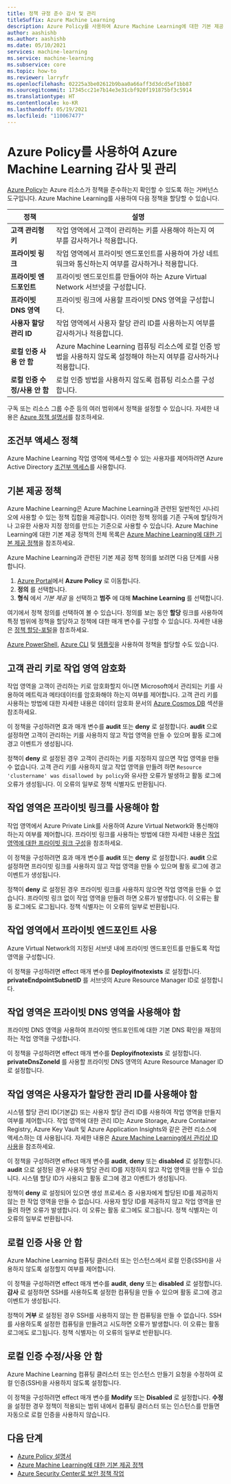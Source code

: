 ```yaml
---
title: 정책 규정 준수 감사 및 관리
titleSuffix: Azure Machine Learning
description: Azure Policy를 사용하여 Azure Machine Learning에 대한 기본 제공 정책을 사용하여 작업 영역이 요구 사항을 준수하는지 확인하는 방법을 알아봅니다.
author: aashishb
ms.author: aashishb
ms.date: 05/10/2021
services: machine-learning
ms.service: machine-learning
ms.subservice: core
ms.topic: how-to
ms.reviewer: larryfr
ms.openlocfilehash: 02225a3be02612b9baa0a66aff3d3dcd5ef1bb87
ms.sourcegitcommit: 17345cc21e7b14e3e31cbf920f191875bf3c5914
ms.translationtype: HT
ms.contentlocale: ko-KR
ms.lasthandoff: 05/19/2021
ms.locfileid: "110067477"
---
```

# <a name="audit-and-manage-azure-machine-learning-using-azure-policy"></a>Azure Policy를 사용하여 Azure Machine Learning 감사 및 관리

[Azure Policy](../governance/policy/index.yml)는 Azure 리소스가 정책을 준수하는지 확인할 수 있도록 하는 거버넌스 도구입니다. Azure Machine Learning를 사용하여 다음 정책을 할당할 수 있습니다.

| 정책 | 설명 |
| ----- | ----- |
| **고객 관리형 키** | 작업 영역에서 고객이 관리하는 키를 사용해야 하는지 여부를 감사하거나 적용합니다. |
| **프라이빗 링크** | 작업 영역에서 프라이빗 엔드포인트를 사용하여 가상 네트워크와 통신하는지 여부를 감사하거나 적용합니다. |
| **프라이빗 엔드포인트** | 프라이빗 엔드포인트를 만들어야 하는 Azure Virtual Network 서브넷을 구성합니다. |
| **프라이빗 DNS 영역** | 프라이빗 링크에 사용할 프라이빗 DNS 영역을 구성합니다. |
| **사용자 할당 관리 ID** | 작업 영역에서 사용자 할당 관리 ID를 사용하는지 여부를 감사하거나 적용합니다. |
| **로컬 인증 사용 안 함** | Azure Machine Learning 컴퓨팅 리소스에 로컬 인증 방법을 사용하지 않도록 설정해야 하는지 여부를 감사하거나 적용합니다. |
| **로컬 인증 수정/사용 안 함** | 로컬 인증 방법을 사용하지 않도록 컴퓨팅 리소스를 구성합니다. |

구독 또는 리소스 그룹 수준 등의 여러 범위에서 정책을 설정할 수 있습니다. 자세한 내용은 [Azure 정책 설명서](../governance/policy/overview.md)를 참조하세요.

## <a name="conditional-access-policies"></a>조건부 액세스 정책

Azure Machine Learning 작업 영역에 액세스할 수 있는 사용자를 제어하려면 Azure Active Directory [조건부 액세스](../active-directory/conditional-access/overview.md)를 사용합니다.

## <a name="built-in-policies"></a>기본 제공 정책

Azure Machine Learning은 Azure Machine Learning과 관련된 일반적인 시나리오에 사용할 수 있는 정책 집합을 제공합니다. 이러한 정책 정의를 기존 구독에 할당하거나 고유한 사용자 지정 정의를 만드는 기준으로 사용할 수 있습니다. Azure Machine Learning에 대한 기본 제공 정책의 전체 목록은 [Azure Machine Learning에 대한 기본 제공 정책](../governance/policy/samples/built-in-policies.md#machine-learning)을 참조하세요.

Azure Machine Learning과 관련된 기본 제공 정책 정의를 보려면 다음 단계를 사용합니다.

1. [Azure Portal](https://portal.azure.com)에서 __Azure Policy__ 로 이동합니다.
1. __정의__ 를 선택합니다.
1. __형식__ 에서 _기본 제공_ 을 선택하고 __범주__ 에 대해 __Machine Learning__ 를 선택합니다.

여기에서 정책 정의를 선택하여 볼 수 있습니다. 정의를 보는 동안 __할당__ 링크를 사용하여 특정 범위에 정책을 할당하고 정책에 대한 매개 변수를 구성할 수 있습니다. 자세한 내용은 [정책 할당-포털](../governance/policy/assign-policy-portal.md)을 참조하세요.

[Azure PowerShell](../governance/policy/assign-policy-powershell.md), [Azure CLI](../governance/policy/assign-policy-azurecli.md) 및 [템플릿](../governance/policy/assign-policy-template.md)을 사용하여 정책을 할당할 수도 있습니다.

## <a name="workspace-encryption-with-customer-managed-key"></a>고객 관리 키로 작업 영역 암호화

작업 영역을 고객이 관리하는 키로 암호화할지 아니면 Microsoft에서 관리되는 키를 사용하여 메트릭과 메타데이터를 암호화해야 하는지 여부를 제어합니다. 고객 관리 키를 사용하는 방법에 대한 자세한 내용은 데이터 암호화 문서의 [Azure Cosmos DB](concept-data-encryption.md#azure-cosmos-db) 섹션을 참조하세요.

이 정책을 구성하려면 효과 매개 변수를 __audit__ 또는 __deny__ 로 설정합니다. __audit__ 으로 설정하면 고객이 관리하는 키를 사용하지 않고 작업 영역을 만들 수 있으며 활동 로그에 경고 이벤트가 생성됩니다.

정책이 __deny__ 로 설정된 경우 고객이 관리하는 키를 지정하지 않으면 작업 영역을 만들 수 없습니다. 고객 관리 키를 사용하지 않고 작업 영역을 만들려 하면 `Resource 'clustername' was disallowed by policy`와 유사한 오류가 발생하고 활동 로그에 오류가 생성됩니다. 이 오류의 일부로 정책 식별자도 반환됩니다.

## <a name="workspace-should-use-private-link"></a>작업 영역은 프라이빗 링크를 사용해야 함

작업 영역에서 Azure Private Link를 사용하여 Azure Virtual Network와 통신해야 하는지 여부를 제어합니다. 프라이빗 링크를 사용하는 방법에 대한 자세한 내용은 [작업 영역에 대한 프라이빗 링크 구성](how-to-configure-private-link.md)을 참조하세요.

이 정책을 구성하려면 효과 매개 변수를 __audit__ 또는 __deny__ 로 설정합니다. __audit__ 으로 설정하면 프라이빗 링크를 사용하지 않고 작업 영역을 만들 수 있으며 활동 로그에 경고 이벤트가 생성됩니다.

정책이 __deny__ 로 설정된 경우 프라이빗 링크를 사용하지 않으면 작업 영역을 만들 수 없습니다. 프라이빗 링크 없이 작업 영역을 만들려 하면 오류가 발생합니다. 이 오류는 활동 로그에도 로그됩니다. 정책 식별자는 이 오류의 일부로 반환됩니다.

## <a name="workspace-should-use-private-endpoint"></a>작업 영역에서 프라이빗 엔드포인트 사용

Azure Virtual Network의 지정된 서브넷 내에 프라이빗 엔드포인트를 만들도록 작업 영역을 구성합니다.

이 정책을 구성하려면 effect 매개 변수를 __Deployifnotexists__ 로 설정합니다. __privateEndpointSubnetID__ 를 서브넷의 Azure Resource Manager ID로 설정합니다.
## <a name="workspace-should-use-private-dns-zones"></a>작업 영역은 프라이빗 DNS 영역을 사용해야 함

프라이빗 DNS 영역을 사용하여 프라이빗 엔드포인트에 대한 기본 DNS 확인을 재정의하는 작업 영역을 구성합니다.

이 정책을 구성하려면 effect 매개 변수를 __Deployifnotexists__ 로 설정합니다. __privateDnsZoneId__ 를 사용할 프라이빗 DNS 영역의 Azure Resource Manager ID로 설정합니다. 

## <a name="workspace-should-use-user-assigned-managed-identity"></a>작업 영역은 사용자가 할당한 관리 ID를 사용해야 함

시스템 할당 관리 ID(기본값) 또는 사용자 할당 관리 ID를 사용하여 작업 영역을 만들지 여부를 제어합니다. 작업 영역에 대한 관리 ID는 Azure Storage, Azure Container Registry, Azure Key Vault 및 Azure Application Insights와 같은 관련 리소스에 액세스하는 데 사용됩니다. 자세한 내용은 [Azure Machine Learning에서 관리상 ID 사용](how-to-use-managed-identities.md)을 참조하세요.

이 정책을 구성하려면 effect 매개 변수를 __audit__, __deny__ 또는 __disabled__ 로 설정합니다. __audit__ 으로 설정된 경우 사용자 할당 관리 ID를 지정하지 않고 작업 영역을 만들 수 있습니다. 시스템 할당 ID가 사용되고 활동 로그에 경고 이벤트가 생성됩니다.

정책이 __deny__ 로 설정되어 있으면 생성 프로세스 중 사용자에게 할당된 ID를 제공하지 않는 한 작업 영역을 만들 수 없습니다. 사용자 할당 ID를 제공하지 않고 작업 영역을 만들려 하면 오류가 발생합니다. 이 오류는 활동 로그에도 로그됩니다. 정책 식별자는 이 오류의 일부로 반환됩니다.

## <a name="disable-local-authentication"></a>로컬 인증 사용 안 함

Azure Machine Learning 컴퓨팅 클러스터 또는 인스턴스에서 로컬 인증(SSH)을 사용하지 않도록 설정할지 여부를 제어합니다.

이 정책을 구성하려면 effect 매개 변수를 __audit__, __deny__ 또는 __disabled__ 로 설정합니다. __감사__ 로 설정하면 SSH를 사용하도록 설정한 컴퓨팅을 만들 수 있으며 활동 로그에 경고 이벤트가 생성됩니다.

정책이 __거부__ 로 설정된 경우 SSH를 사용하지 않는 한 컴퓨팅을 만들 수 없습니다. SSH를 사용하도록 설정한 컴퓨팅을 만들려고 시도하면 오류가 발생합니다. 이 오류는 활동 로그에도 로그됩니다. 정책 식별자는 이 오류의 일부로 반환됩니다.


## <a name="modifydisable-local-authentication"></a>로컬 인증 수정/사용 안 함

Azure Machine Learning 컴퓨팅 클러스터 또는 인스턴스 만들기 요청을 수정하여 로컬 인증(SSH)을 사용하지 않도록 설정합니다.

이 정책을 구성하려면 effect 매개 변수를 __Modify__ 또는 __Disabled__ 로 설정합니다. __수정__ 을 설정한 경우 정책이 적용되는 범위 내에서 컴퓨팅 클러스터 또는 인스턴스를 만들면 자동으로 로컬 인증을 사용하지 않습니다.

## <a name="next-steps"></a>다음 단계

* [Azure Policy 설명서](../governance/policy/overview.md)
* [Azure Machine Learning에 대한 기본 제공 정책](policy-reference.md)
* [Azure Security Center로 보안 정책 작업](../security-center/tutorial-security-policy.md)